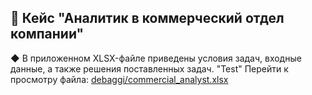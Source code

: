 💼 Кейс "Аналитик в коммерческий отдел компании"
---
◆ В приложенном XLSX-файле приведены условия задач, входные данные, а также решения поставленных задач.
"Test"
Перейти к просмотру файла: [debaggi/commercial_analyst.xlsx](https://github.com/debaggi/debaggi-cases/blob/main/Excel_%D0%BA%D0%B5%D0%B9%D1%81%D1%8B/Test%20for%20Commercial%20Analyst.xlsx)
